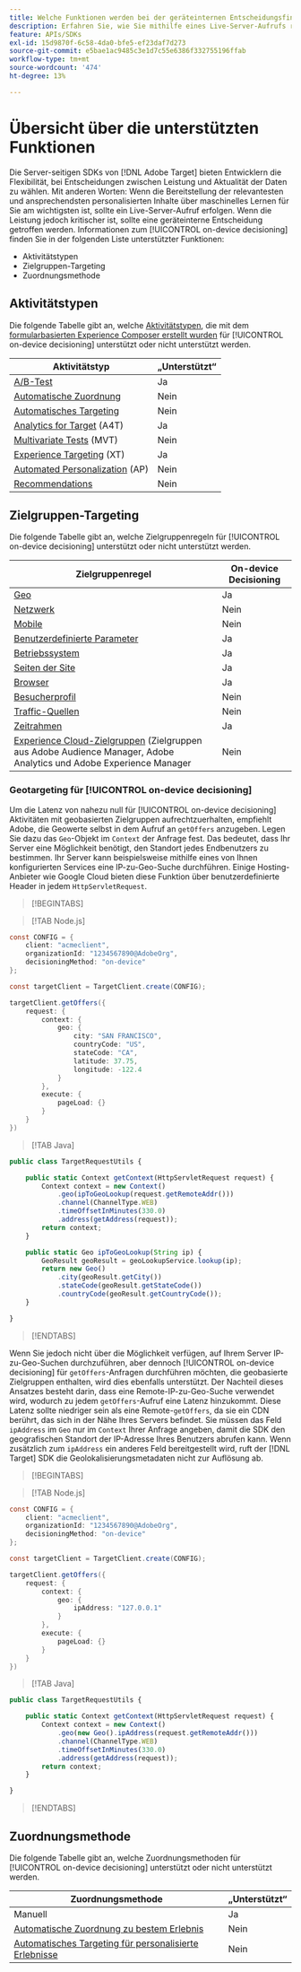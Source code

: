 ```yaml
---
title: Welche Funktionen werden bei der geräteinternen Entscheidungsfindung unterstützt?
description: Erfahren Sie, wie Sie mithilfe eines Live-Server-Aufrufs relevante und ansprechendste personalisierte Inhalte über maschinelles Lernen bereitstellen können.
feature: APIs/SDKs
exl-id: 15d9870f-6c58-4da0-bfe5-ef23daf7d273
source-git-commit: e5bae1ac9485c3e1d7c55e6386f332755196ffab
workflow-type: tm+mt
source-wordcount: '474'
ht-degree: 13%

---
```


# Übersicht über die unterstützten Funktionen

Die Server-seitigen SDKs von [!DNL Adobe Target] bieten Entwicklern die Flexibilität, bei Entscheidungen zwischen Leistung und Aktualität der Daten zu wählen. Mit anderen Worten: Wenn die Bereitstellung der relevantesten und ansprechendsten personalisierten Inhalte über maschinelles Lernen für Sie am wichtigsten ist, sollte ein Live-Server-Aufruf erfolgen. Wenn die Leistung jedoch kritischer ist, sollte eine geräteinterne Entscheidung getroffen werden. Informationen zum [!UICONTROL on-device decisioning] finden Sie in der folgenden Liste unterstützter Funktionen:

* Aktivitätstypen
* Zielgruppen-Targeting
* Zuordnungsmethode

## Aktivitätstypen 

Die folgende Tabelle gibt an, welche [Aktivitätstypen](https://experienceleague.adobe.com/docs/target/using/activities/target-activities-guide.html?lang=de), die mit dem [formularbasierten Experience Composer erstellt wurden](https://experienceleague.adobe.com/docs/target/using/experiences/form-experience-composer.html?lang=de&) für [!UICONTROL on-device decisioning] unterstützt oder nicht unterstützt werden.

| Aktivitätstyp | „Unterstützt“ |
| --- | --- |
| [A/B-Test](https://experienceleague.adobe.com/docs/target/using/activities/abtest/test-ab.html?lang=de) | Ja |
| [Automatische Zuordnung](https://experienceleague.adobe.com/docs/target/using/activities/auto-allocate/automated-traffic-allocation.html?lang=de) | Nein |
| [Automatisches Targeting](https://experienceleague.adobe.com/docs/target/using/activities/auto-target/auto-target-to-optimize.html?lang=de) | Nein |
| [Analytics for Target](https://experienceleague.adobe.com/docs/target/using/integrate/a4t/a4t.html?lang=de) (A4T) | Ja |
| [Multivariate Tests](https://experienceleague.adobe.com/docs/target/using/activities/multivariate-test/multivariate-testing.html?lang=de) (MVT) | Nein |
| [Experience Targeting](https://experienceleague.adobe.com/docs/target/using/activities/experience-targeting/experience-target.html?lang=de) (XT) | Ja |
| [Automated Personalization](https://experienceleague.adobe.com/docs/target/using/activities/automated-personalization/automated-personalization.html?lang=de) (AP) | Nein |
| [Recommendations](https://experienceleague.adobe.com/docs/target/using/recommendations/recommendations.html?lang=de) | Nein |


## Zielgruppen-Targeting

Die folgende Tabelle gibt an, welche Zielgruppenregeln für [!UICONTROL on-device decisioning] unterstützt oder nicht unterstützt werden.

| Zielgruppenregel | On-device Decisioning |
| --- | --- |
| [Geo](https://experienceleague.adobe.com/docs/target/using/audiences/create-audiences/categories-audiences/geo.html?lang=de) | Ja |
| [Netzwerk](https://experienceleague.adobe.com/docs/target/using/audiences/create-audiences/categories-audiences/network.html?lang=de) | Nein |
| [Mobile](https://experienceleague.adobe.com/docs/target/using/audiences/create-audiences/categories-audiences/mobile.html?lang=de) | Nein |
| [Benutzerdefinierte Parameter](https://experienceleague.adobe.com/docs/target/using/audiences/create-audiences/categories-audiences/custom-parameters.html?lang=de) | Ja |
| [Betriebssystem](https://experienceleague.adobe.com/docs/target/using/audiences/create-audiences/categories-audiences/operating-system.html?lang=de) | Ja |
| [Seiten der Site](https://experienceleague.adobe.com/docs/target/using/audiences/create-audiences/categories-audiences/site-pages.html?lang=de) | Ja |
| [Browser](https://experienceleague.adobe.com/docs/target/using/audiences/create-audiences/categories-audiences/browser.html?lang=de) | Ja |
| [Besucherprofil](https://experienceleague.adobe.com/docs/target/using/audiences/create-audiences/categories-audiences/visitor-profile.html?lang=de) | Nein |
| [Traffic-Quellen](https://experienceleague.adobe.com/docs/target/using/audiences/create-audiences/categories-audiences/traffic-sources.html?lang=de) | Nein |
| [Zeitrahmen](https://experienceleague.adobe.com/docs/target/using/audiences/create-audiences/categories-audiences/time-frame.html?lang=de) | Ja |
| [Experience Cloud-Zielgruppen](https://experienceleague.adobe.com/docs/target/using/integrate/mmp.html?lang=de) (Zielgruppen aus Adobe Audience Manager, Adobe Analytics und Adobe Experience Manager | Nein |

### Geotargeting für [!UICONTROL on-device decisioning]

Um die Latenz von nahezu null für [!UICONTROL on-device decisioning] Aktivitäten mit geobasierten Zielgruppen aufrechtzuerhalten, empfiehlt Adobe, die Geowerte selbst in dem Aufruf an `getOffers` anzugeben. Legen Sie dazu das `Geo`-Objekt im `Context` der Anfrage fest. Das bedeutet, dass Ihr Server eine Möglichkeit benötigt, den Standort jedes Endbenutzers zu bestimmen. Ihr Server kann beispielsweise mithilfe eines von Ihnen konfigurierten Services eine IP-zu-Geo-Suche durchführen. Einige Hosting-Anbieter wie Google Cloud bieten diese Funktion über benutzerdefinierte Header in jedem `HttpServletRequest`.

>[!BEGINTABS]

>[!TAB Node.js]

```csharp {line-numbers="true"}
const CONFIG = {
    client: "acmeclient",
    organizationId: "1234567890@AdobeOrg",
    decisioningMethod: "on-device"
};

const targetClient = TargetClient.create(CONFIG);

targetClient.getOffers({
    request: {
        context: {
            geo: {
                city: "SAN FRANCISCO",
                countryCode: "US",
                stateCode: "CA",
                latitude: 37.75,
                longitude: -122.4
            }
        },
        execute: {
            pageLoad: {}
        }
    }
})
```

>[!TAB Java]

```javascript {line-numbers="true"}
public class TargetRequestUtils {

    public static Context getContext(HttpServletRequest request) {
        Context context = new Context()
            .geo(ipToGeoLookup(request.getRemoteAddr()))
            .channel(ChannelType.WEB)
            .timeOffsetInMinutes(330.0)
            .address(getAddress(request));
        return context;
    }

    public static Geo ipToGeoLookup(String ip) {
        GeoResult geoResult = geoLookupService.lookup(ip);
        return new Geo()
            .city(geoResult.getCity())
            .stateCode(geoResult.getStateCode())
            .countryCode(geoResult.getCountryCode());
    }

}
```

>[!ENDTABS]

Wenn Sie jedoch nicht über die Möglichkeit verfügen, auf Ihrem Server IP-zu-Geo-Suchen durchzuführen, aber dennoch [!UICONTROL on-device decisioning] für `getOffers`-Anfragen durchführen möchten, die geobasierte Zielgruppen enthalten, wird dies ebenfalls unterstützt. Der Nachteil dieses Ansatzes besteht darin, dass eine Remote-IP-zu-Geo-Suche verwendet wird, wodurch zu jedem `getOffers`-Aufruf eine Latenz hinzukommt. Diese Latenz sollte niedriger sein als eine Remote-`getOffers`, da sie ein CDN berührt, das sich in der Nähe Ihres Servers befindet. Sie müssen das Feld `ipAddress` im `Geo` nur im `Context` Ihrer Anfrage angeben, damit die SDK den geografischen Standort der IP-Adresse Ihres Benutzers abrufen kann. Wenn zusätzlich zum `ipAddress` ein anderes Feld bereitgestellt wird, ruft der [!DNL Target] SDK die Geolokalisierungsmetadaten nicht zur Auflösung ab.


>[!BEGINTABS]

>[!TAB Node.js]

```csharp {line-numbers="true"}
const CONFIG = {
    client: "acmeclient",
    organizationId: "1234567890@AdobeOrg",
    decisioningMethod: "on-device"
};

const targetClient = TargetClient.create(CONFIG);

targetClient.getOffers({
    request: {
        context: {
            geo: {
                ipAddress: "127.0.0.1"
            }
        },
        execute: {
            pageLoad: {}
        }
    }
})
```

>[!TAB Java]

```javascript {line-numbers="true"}
public class TargetRequestUtils {

    public static Context getContext(HttpServletRequest request) {
        Context context = new Context()
            .geo(new Geo().ipAddress(request.getRemoteAddr()))
            .channel(ChannelType.WEB)
            .timeOffsetInMinutes(330.0)
            .address(getAddress(request));
        return context;
    }

}
```

>[!ENDTABS]

## Zuordnungsmethode

Die folgende Tabelle gibt an, welche Zuordnungsmethoden für [!UICONTROL on-device decisioning] unterstützt oder nicht unterstützt werden.

| Zuordnungsmethode | „Unterstützt“ |
| --- | --- |
| Manuell | Ja |
| [Automatische Zuordnung zu bestem Erlebnis](https://experienceleague.adobe.com/docs/target/using/activities/auto-allocate/automated-traffic-allocation.html?lang=de) | Nein |
| [Automatisches Targeting für personalisierte Erlebnisse](https://experienceleague.adobe.com/docs/target/using/activities/auto-target-to-optimize.html?lang=de) | Nein |
